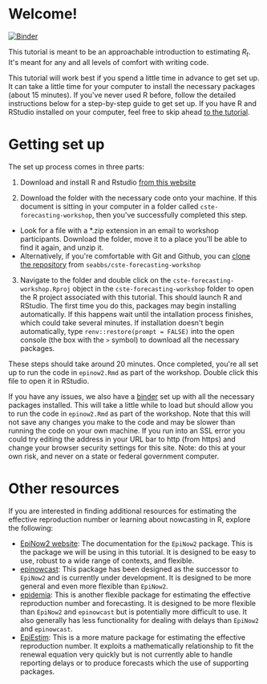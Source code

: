 # Welcome!

[![Binder](https://mybinder.org/badge_logo.svg)](https://mybinder.org/v2/gh/seabbs/cste-forecasting-workshop/main?urlpath=rstudio)

This tutorial is meant to be an approachable introduction to estimating $R_t$.
It's meant for any and all levels of comfort with writing code.

This tutorial will work best if you spend a little time in advance to get set up.
It can take a little time for your computer to install the necessary packages (about 15 minutes).
If you've never used R before, follow the detailed instructions below for a
step-by-step guide to get set up.
If you have R and RStudio installed on your computer, feel free to skip ahead
[to the tutorial](https://samabbott.co.uk/cste-forecasting-workshop/epinow2.html).

# Getting set up

The set up process comes in three parts:

1. Download and install R and Rstudio [from this website](https://posit.co/download/rstudio-desktop/)

2. Download the folder with the necessary code onto your machine. If this
document is sitting in your computer in a folder called `cste-forecasting-workshop`,
then you've successfully completed this step.
  - Look for a file with a *.zip extension in an email to workshop participants. Download the folder, move it to a place you'll be able to find it again, and unzip it.
  - Alternatively, if you're comfortable with Git and Github, you can [clone the repository](https://docs.github.com/en/repositories/creating-and-managing-repositories/cloning-a-repository?tool=desktop)
  from `seabbs/cste-forecasting-workshop`

3. Navigate to the folder and double click on the `cste-forecasting-workshop.Rproj` object in the 
`cste-forecasting-workshop` folder to open the R project associated with this
tutorial. This should launch R and RStudio. The first time you do this, packages may begin
installing automatically. If this happens wait until the intallation process finishes, which could take
several minutes. If installation doesn't begin automatically, type `renv::restore(prompt = FALSE)` into the
open console (the box with the `>` symbol) to download all the necessary packages.

These steps should take around 20 minutes. Once completed, you're all set up to
run the code in `epinow2.Rmd` as part of the workshop. Double click this file to open it in RStudio.

If you have any issues, we also have a [binder](https://mybinder.org/v2/gh/seabbs/cste-forecasting-workshop/main?urlpath=rstudio) set up with all the necessary packages installed. This will take a little while to load but should allow you to run the code in `epinow2.Rmd` as part of the workshop. Note that this will not save any changes you make to the code and may be slower than running the code on your own machine. If you run into an SSL error you could try editing the address in your URL bar to http (from https) and change your browser security settings for this site. Note: do this at your own risk, and never on a state or federal government computer.

# Other resources

If you are interested in finding additional resources for estimating the effective reproduction number or learning about nowcasting in R, explore the following:

- [EpiNow2 website](https://epiforecasts.io/EpiNow2/dev): The documentation for the `EpiNow2` package. This is the package we will be using in this tutorial. It is designed to be easy to use, robust to a wide range of contexts, and flexible.
- [epinowcast](https://package.epinowcast.org): This package has been designed as the successor to `EpiNow2` and is currently under development. It is designed to be more general and even more flexible than `EpiNow2`.
- [epidemia](https://imperialcollegelondon.github.io/epidemia/index.html): This is another flexible package for estimating the effective reproduction number and forecasting. It is designed to be more flexible than `EpiNow2` and `epinowcast` but is potentially more difficult to use. It also generally has less functionality for dealing with delays than `EpiNow2` and `epinowcast`.
- [EpiEstim](https://cran.r-project.org/web/packages/EpiEstim/index.html): This is a more mature package for estimating the effective reproduction number. It exploits a mathematically relationship to fit the renewal equation very quickly but is not currently able to handle reporting delays or to produce forecasts which the use of supporting packages.
